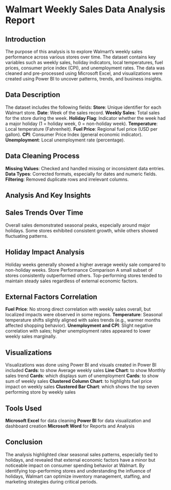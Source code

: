 # Walmart Weekly Sales Data Analysis Report

## Introduction

The purpose of this analysis is to explore Walmart’s weekly sales performance across various stores over time. The dataset contains key variables such as weekly sales, holiday indicators, local temperatures, fuel prices, consumer price index (CPI), and unemployment rates.
The data was cleaned and pre-processed using Microsoft Excel, and visualizations were created using Power BI to uncover patterns, trends, and business insights.

## Data Description

The dataset includes the following fields:
**Store**: Unique identifier for each Walmart store.
**Date**: Week of the sales record.
**Weekly Sales**: Total sales for the store during the week.
**Holiday Flag**: Indicator whether the week had a major holiday (1 = holiday week, 0 = non-holiday week).
**Temperature**: Local temperature (Fahrenheit).
**Fuel Price**: Regional fuel price (USD per gallon).
**CPI**: Consumer Price Index (general economic indicator).
**Unemployment**: Local unemployment rate (percentage).

## Data Cleaning Process

**Missing Values**: Checked and handled missing or inconsistent data entries.
**Data Types**: Corrected formats, especially for dates and numeric fields.
**Filtering**: Removed duplicate rows and irrelevant columns.

## Analysis And Key Insights

## Sales Trends Over Time
Overall sales demonstrated seasonal peaks, especially around major holidays.
Some stores exhibited consistent growth, while others showed fluctuating patterns.

## Holiday Impact Analysis
 
Holiday weeks generally showed a higher average weekly sale compared to non-holiday weeks.
 Store Performance Comparison
A small subset of stores consistently outperformed others.
Top-performing stores tended to maintain steady sales regardless of external economic factors.

## External Factors Correlation
 
**Fuel Price**: No strong direct correlation with weekly sales overall, but localized impacts were observed in some regions.
**Temperature**: Seasonal temperature shifts slightly aligned with sales trends (e.g., warmer months affected shopping behavior).
**Unemployment and CPI**: Slight negative correlation with sales; higher unemployment rates appeared to lower weekly sales marginally.

## Visualizations

Visualizations was done using Power BI and visuals created in Power BI included
**Cards**: to show Average weekly sales
**Line Chart**: to show Monthly sales trend
**Cards**: which displays sum of unemployment
**Cards**: to show sum of weekly sales 
**Clustered Column Chart**: to highlights fuel price impact on weekly sales
**Clustered Bar Chart**: which shows the top seven performing store by weekly sales

## Tools Used

**Microsoft Excel** for data cleaning
**Power BI** for data visualization and dashboard creation
**Microsoft Word** for Reports and Analysis

## Conclusion

The analysis highlighted clear seasonal sales patterns, especially tied to holidays, and revealed that external economic factors have a minor but noticeable impact on consumer spending behavior at Walmart.
By identifying top-performing stores and understanding the influence of holidays, Walmart can optimize inventory management, staffing, and marketing strategies during critical periods.







